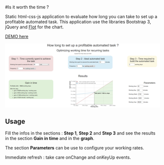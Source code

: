 #Is it worth the time ?

Static html-css-js application to evaluate how long you can take to set up a profitable automated task.
This application use the libraries Bootstrap 3, jQuery and [Flot](http://www.flotcharts.org/) for the chart. 

[DEMO here](https://nicolas-sarramagna.github.io/is-it-worth-the-time/)

![image of the application](/screenshots/01-optimizing-working-time.png)

## Usage

Fill the infos in the sections : **Step 1**, **Step 2** and **Step 3** and see the results in the section **Gain in time** and in the **graph**.

The section **Parameters** can be use to configure your working rates.

Immediate refresh : take care onChange and onKeyUp events.

